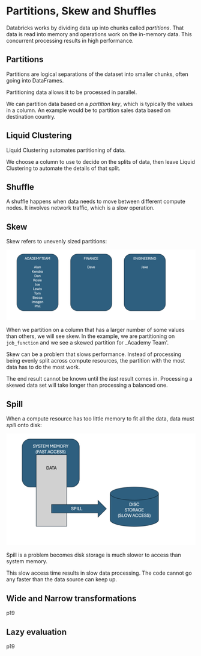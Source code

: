 # Partitions, Skew and Shuffles
Databricks works by dividing data up into chunks called _partitions_. That data is read into memory and operations work on the in-memory data. This concurrent processing results in high performance. 

## Partitions
Partitions are logical separations of the dataset into smaller chunks, often going into DataFrames.

Partitioning data allows it to be processed in parallel.

We can partition data based on a _partition key_, which is typically the values in a column. An example would be to partition sales data based on destination country.

## Liquid Clustering
Liquid Clustering automates partitioning of data. 

We choose a column to use to decide on the splits of data, then leave Liquid Clustering to automate the details of that split.

## Shuffle
A shuffle happens when data needs to move between different compute nodes. It involves network traffic, which is a slow operation.

## Skew
Skew refers to unevenly sized partitions:

![Skewed partitions](/images/skew.png)

When we partition on a column that has a larger number of some values than others, we will see skew. In the example, we are partitioning on `job_function` and we see a skewed partition for _Academy Team'.

Skew can be a problem that slows performance. Instead of processing being evenly split across compute resources, the partition with the most data has to do the most work.

The end result cannot be known until the _last_ result comes in. Processing a skewed data set will take longer than processing a balanced one.

## Spill
When a compute resource has too little memory to fit all the data, data must _spill_ onto disk:

![Data spilling onto disk](/images/spill.png)

Spill is a problem becomes disk storage is much slower to access than system memory. 

This slow access time results in slow data processing. The code cannot go any faster than the data source can keep up.

## Wide and Narrow transformations
p19

## Lazy evaluation
p19
